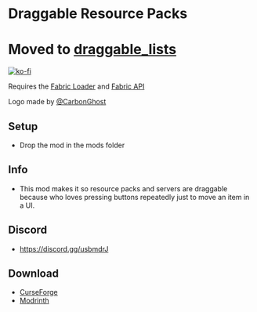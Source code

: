 # Draggable Resource Packs

# Moved to [draggable_lists](https://github.com/mrmelon54/draggable_lists)

[![ko-fi](https://ko-fi.com/img/githubbutton_sm.svg)](https://ko-fi.com/W7W1607S8)

Requires the [Fabric Loader](https://fabricmc.net/use/) and [Fabric API](https://www.curseforge.com/minecraft/mc-mods/fabric-api)

Logo made by [@CarbonGhost](https://github.com/CarbonGhost)

## Setup

- Drop the mod in the mods folder

## Info

- This mod makes it so resource packs and servers are draggable because who loves pressing buttons repeatedly just to move an item in a UI.

## Discord

- https://discord.gg/usbmdrJ

## Download

- [CurseForge](https://www.curseforge.com/minecraft/mc-mods/draggable-resource-packs)
- [Modrinth](https://modrinth.com/mod/draggable-resource-packs)
